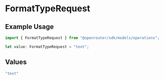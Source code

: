 # FormatTypeRequest

## Example Usage

```typescript
import { FormatTypeRequest } from "@openrouter/sdk/models/operations";

let value: FormatTypeRequest = "text";
```

## Values

```typescript
"text"
```